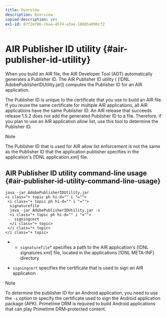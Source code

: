 ```yaml
---
title: Overview
description: Overview
copied-description: yes
exl-id: 07f2ef0b-c6aa-4574-a3ae-18685a090cf2
---
```

# AIR Publisher ID utility {#air-publisher-id-utility}

When you build an AIR file, the AIR Developer Tool (ADT) automatically generates a Publisher ID. The AIR Publisher ID utility ( [!DNL AdobePublisherIDUtility.jar]) computes the Publisher ID for an AIR application.

The Publisher ID is unique to the certificate that you use to build an AIR file. If you reuse the same certificate for multiple AIR applications, all AIR applications have the same Publisher ID. An AIR release that succeeds release 1.5.2 does not add the generated Publisher ID to a file. Therefore, if you plan to use an AIR application allow list, use this tool to determine the Publisher ID. 

>[!NOTE]
>
>The Publisher ID that is used for AIR allow list enforcement is not the same as the Publisher ID that the application publisher specifies in the application's [!DNL application.xml] file.

## AIR Publisher ID utility command-line usage {#air-publisher-id-utility-command-line-usage}

```
java -jar AdobePublisherIDUtility.jar 
<i class="+ topic ph hi-d="" i "="">
 <i class="+ topic ph hi-d="" i "="">
  signaturefile 
  java -jar AdobePublisherIDUtility.jar -s 
  <i class="+ topic ph hi-d="" i "="">
    signingcert
  </i class="+ topic>
 </i class="+ topic>
</i class="+ topic>
```

* * `signaturefile`* specifies a path to the AIR application's [!DNL signatures.xml] file, located in the applications [!DNL META-INF] directory 

* `signingcert` specifies the certificate that is used to sign an AIR application

>[!NOTE]
>
>To determine the publisher ID for an Android application, you need to use the `-s` option to specify the certificate used to sign the Android application package (APK). Primetime DRM is required to build Android applications that can play Primetime DRM-protected content.
